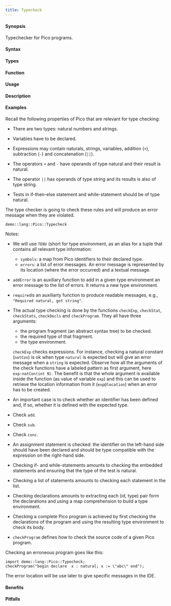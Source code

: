 ```yaml
---
title: Typecheck
---
```


#### Synopsis

Typechecker for Pico programs.

#### Syntax

#### Types

#### Function
       
#### Usage

#### Description

#### Examples

Recall the following properties of Pico that are relevant for type checking:

*  There are two types: natural numbers and strings.

*  Variables have to be declared.

*  Expressions may contain naturals, strings, variables, addition (`+`), subtraction (`-`) and concatenation (`||`).

*  The operators `+` and `-` have operands of type natural and their result is natural.

*  The operator `||` has operands of type string and its results is also of type string.

*  Tests in if-then-else statement and while-statement should be of type natural.


The type checker is going to check these rules and will produce an error message when they are violated.

```rascal-include
demo::lang::Pico::Typecheck
```

                
Notes:

*  We will use `TENV` (short for type environment, as an alias for a tuple that contains all relevant type information:
     *  `symbols`: a map from Pico identifiers to their declared type.
     *  `errors`: a list of error messages. An error message is represented by its location (where the error occurred) and a textual message.
*  `addError` is an auxiliary function to add in a given type environment an error message to the list of errors. It returns a new type environment.
*  `required`is an auxiliarty function to produce readable messages, e.g., `"Required natural, got string"`.
*  The actual type checking is done by the functions `checkExp`, `checkStat`, `checkStats`, `checkDecls` and `checkProgram`. They all have three arguments:
     *  the program fragment (an abstract syntax tree) to be checked.
     *  the required type of that fragment.
     *  the type environment.
     
     
     `checkExp` checks expressions. For instance, checking a natural constant (`natCon`) is ok when type `natural` is expected but will give an error message when a `string` is expected. Observe how all the arguments of the check functions have a labeled pattern as first argument, here `exp:natCon(int N)`. The benefit is that the whole argument is available inside the function (as value of variable `exp`) and this can be used to retrieve the location information from it (`exp@location`) when an error has to be created.

*  An important case is to check whether an identifier has been defined and, if so, whether it is defined with the expected type.

* Check `add`.

*  Check `sub`.

* Check `conc`.

*  An assignment statement is checked: the identifier on the left-hand side should have been declared and should be type compatible with the expression on the right-hand side.

*  Checking if- and while-statements amounts to checking the embedded statements and ensuring that the type of the test is natural.

*  Checking a list of statements amounts to checking each statement in the list.

*  Checking declarations amounts to extracting each (id, type) pair form the declarations and using a map comprehension to build a type environment.

*  Checking a complete Pico program is achieved by first checking the declarations of the program and using the resulting type environment to check its body.

*  `checkProgram` defines how to check the source code of a given Pico program.


Checking an erroneous program goes like this:
```rascal-shell
import demo::lang::Pico::Typecheck;
checkProgram("begin declare  x : natural; x := \"abc\" end");
```

The error location will be use later to give specific messages in the IDE.

#### Benefits

#### Pitfalls

